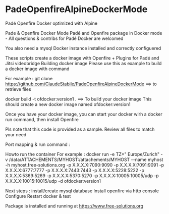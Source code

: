 # PadeOpenfireAlpineDockerMode
Padé Openfire Docker optimized with Alpine


Pade & Openfire Docker Mode
Padé and Openfire package in Docker mode - All questions & contribs for Padé Docker are welcomed

You also need a mysql Docker instance installed and correctly configuered

These scripts create a docker image with Openfire + Plugins for Padé and Jitsi videobridge
Building docker image
Please use this as example to build a docker image with command

For example : git clone https://github.com/ClaudeStabile/PadeOpenfireAlpineDockerMode ==> to retrieve files

docker build -t ofdocker:version1 . ==> To build your docker image This should create a new docker image named ofdocker:version1

Once you have your docker image, you can start your docker wirh a docker run command, then install Openfire

Pls note that this code is provided as a sample. Review all files to match your need

Port mapping & run command :

Howto run the container
For example : docker run -e TZ=" Europe/Zurich" -v /data/ATTACHEMENTS/MYHOST:/attachements/MYHOST --name myhost -h myhost.free-solutions.org -p X.X.X.X:7090:9090 -p X.X.X.X:7091:9091 -p X.X.X.X:6777:7777 -p X.X.X.X:7443:7443 -p X.X.X.X:5228:5222 -p X.X.X.X:5369:5269 -p X.X.X.X:5370:5270 -p X.X.X.X:10005:10005/udp -p X.X.X.X:10015:10015/udp -d ofdocker:version1

Next steps :
install/create mysql database Install openfire via http console Configure Restart docker & test

Package is installed and running at https://www.free-solutions.org
